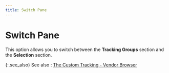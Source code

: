 ```yaml
---
title: Switch Pane
---
```


# Switch Pane


This option allows you to switch between the **Tracking 
 Groups** section and the **Selection**  section.


{:.see_also}
See also
: [The  Custom Tracking - Vendor Browser]({{site.ct_baseurl}}/vendor-tracking/the_custom_tracking_vendor_browser.html)
